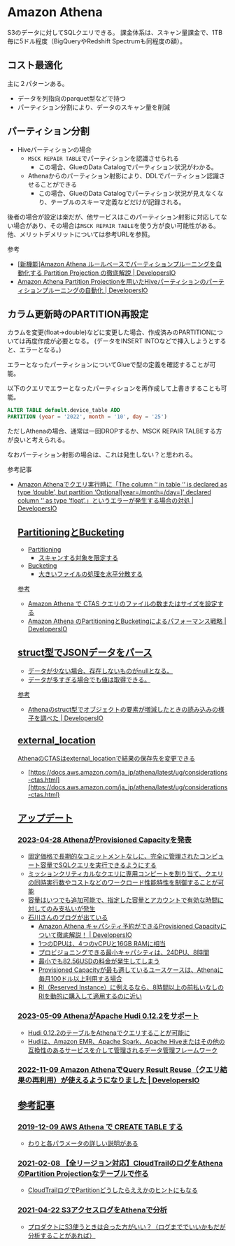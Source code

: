 # Amazon Athena

S3のデータに対してSQLクエリできる。
課金体系は、スキャン量課金で、1TB毎に5ドル程度（BigQueryやRedshift Spectrumも同程度の額）。

## コスト最適化

主に２パターンある。

- データを列指向のparquet型などで持つ
- パーティション分割により、データのスキャン量を削減

## パーティション分割

- Hiveパーティションの場合
  - `MSCK REPAIR TABLE`でパーティションを認識させられる
    - この場合、GlueのData Catalogでパーティション状況がわかる。
  - Athenaからのパーティション射影により、DDLでパーティション認識させることができる
    - この場合、GlueのData Catalogでパーティション状況が見えなくなり、テーブルのスキーマ定義などだけが記録される。

後者の場合が設定は楽だが、他サービスはこのパーティション射影に対応してない場合があり、その場合は`MSCK REPAIR TABLE`を使う方が良い可能性がある。
他、メリットデメリットについては参考URLを参照。

参考

- [[新機能]Amazon Athena ルールベースでパーティションプルーニングを自動化する Partition Projection の徹底解説 | DevelopersIO](https://dev.classmethod.jp/articles/20200627-amazon-athena-partition-projection/)
- [Amazon Athena Partition Projectionを用いたHiveパーティションのパーティションプルーニングの自動化 | DevelopersIO](https://dev.classmethod.jp/articles/20200727-amazon-athena-partition-projection-for-hive-partition/)

## カラム更新時のPARTITION再設定

カラムを変更(float->double)などに変更した場合、作成済みのPARTITIONについては再度作成が必要となる。
(データをINSERT INTOなどで挿入しようとすると、エラーとなる。)

エラーとなったパーティションについてGlueで型の定義を確認することが可能。

以下のクエリでエラーとなったパーティションを再作成して上書きすることも可能。

```sql
ALTER TABLE default.device_table ADD
PARTITION (year = '2022', month = '10', day = '25')
```

ただしAthenaの場合、通常は一回DROPするか、MSCK REPAIR TALBEする方が良いと考えられる。

なおパーティション射影の場合は、これは発生しない？と思われる。

参考記事

- [Amazon Athenaでクエリ実行時に「The column ‘<column>‘ in table ‘<table>‘ is declared as type ‘double’, but partition ‘Optional[year=<year>/month=<month>/day=<date>]’ declared column ‘<column>‘ as type ‘float’.」というエラーが発生する場合の対処 | DevelopersIO](https://dev.classmethod.jp/articles/when-running-a-query-on-amazon-athena-the-column-columnin-tabletable-is-appearing-as-type-double-but-partition-optional-year-yearmonth-monthday-dat-scheduled-column-column-what-to-do-when-the-as-typ/)

## PartitioningとBucketing

- Partitioning
  - スキャンする対象を限定する
- Bucketing
  - 大きいファイルの処理を水平分散する

参考

- [Amazon Athena で CTAS クエリのファイルの数またはサイズを設定する](https://aws.amazon.com/jp/premiumsupport/knowledge-center/set-file-number-size-ctas-athena/)
- [Amazon Athena のPartitioningとBucketingによるパフォーマンス戦略 | DevelopersIO](https://dev.classmethod.jp/articles/amazon-athena-partitioning-vs-bucketing/)

## struct型でJSONデータをパース

- データが少ない場合、存在しないものがnullとなる。
- データが多すぎる場合でも値は取得できる。

参考

- [Athenaのstruct型でオブジェクトの要素が増減したときの読み込みの様子を調べた | DevelopersIO](https://dev.classmethod.jp/articles/athena_struct_json_element_changes/)

## external_location

AthenaのCTASはexternal_locationで結果の保存先を変更できる

- [https://docs.aws.amazon.com/ja_jp/athena/latest/ug/considerations-ctas.html](https://docs.aws.amazon.com/ja_jp/athena/latest/ug/considerations-ctas.html)

## アップデート

### [2023-04-28 AthenaがProvisioned Capacityを発表](https://aws.amazon.com/jp/about-aws/whats-new/2023/04/amazon-athena-provisioned-capacity/)

- 固定価格で長期的なコミットメントなしに、完全に管理されたコンピュート容量でSQLクエリを実行できるようにする
- ミッションクリティカルなクエリに専用コンピートを割り当て、クエリの同時実行数やコストなどのワークロード性能特性を制御することが可能
- 容量はいつでも追加可能で、指定した容量とアカウントで有効な時間に対してのみ支払いが発生
- 石川さんのブログが出ている
  - [Amazon Athena キャパシティ予約ができるProvisioned Capacityについて徹底解説！ | DevelopersIO](https://dev.classmethod.jp/articles/20230429-amazon-athena-provisioned-capacity/)
  - 1つのDPUは、4つのvCPUと16GB RAMに相当
  - プロビジョニングできる最小キャパシティは、24DPU、8時間
  - 最小でも82.56USDの料金が発生してしまう
  - Provisioned Capacityが最も適しているユースケースは、Athenaに毎月100ドル以上利用する場合
  - RI（Reserved Instance）に例えるなら、8時間以上の前払いなしのRIを動的に購入して適用するのに近い

### [2023-05-09 AthenaがApache Hudi 0.12.2をサポート](https://aws.amazon.com/jp/about-aws/whats-new/2023/05/amazon-athena-apache-hudi/)

- Hudi 0.12.2のテーブルをAthenaでクエリすることが可能に
- Hudiは、Amazon EMR、Apache Spark、Apache Hiveまたはその他の互換性のあるサービスを介して管理されるデータ管理フレームワーク

### [2022-11-09 Amazon AthenaでQuery Result Reuse（クエリ結果の再利用）が使えるようになりました | DevelopersIO](https://dev.classmethod.jp/articles/query-result-reuse-is-now-available-on-amazon-athena/)


## 参考記事

### [2019-12-09 AWS Athena で CREATE TABLE する](https://qiita.com/yoshiyama_hana/items/3d532c7ecc5f08c0d040)

- わりと各パラメータの詳しい説明がある

### [2021-02-08 【全リージョン対応】CloudTrailのログをAthenaのPartition Projectionなテーブルで作る](https://dev.classmethod.jp/articles/cloudtrail-athena-partition-projection-table/)

- CloudTrailログでPartitionどうしたらええかのヒントにもなる

### [2021-04-22 S3アクセスログをAthenaで分析](https://qiita.com/hamingcode/items/6f44bfbc8c54d974ae43)

- プロダクトにS3使うときは合った方がいい？（ログまででいいかもだが分析することがあれば）
